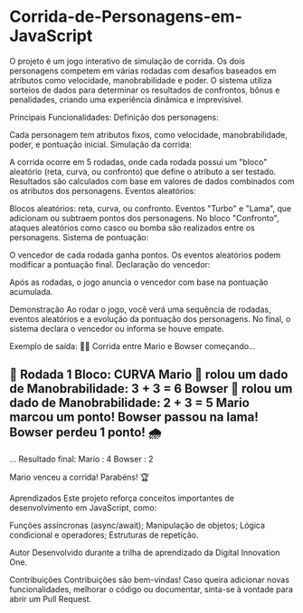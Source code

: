 # Corrida-de-Personagens-em-JavaScript
O projeto é um jogo interativo de simulação de corrida. Os dois personagens competem em várias rodadas com desafios baseados em atributos como velocidade, manobrabilidade e poder. O sistema utiliza sorteios de dados para determinar os resultados de confrontos, bônus e penalidades, criando uma experiência dinâmica e imprevisível.


Principais Funcionalidades:
Definição dos personagens:


Cada personagem tem atributos fixos, como velocidade, manobrabilidade, poder, e pontuação inicial.
Simulação da corrida:


A corrida ocorre em 5 rodadas, onde cada rodada possui um "bloco" aleatório (reta, curva, ou confronto) que define o atributo a ser testado.
Resultados são calculados com base em valores de dados combinados com os atributos dos personagens.
Eventos aleatórios:


Blocos aleatórios: reta, curva, ou confronto.
Eventos "Turbo" e "Lama", que adicionam ou subtraem pontos dos personagens.
No bloco "Confronto", ataques aleatórios como casco ou bomba são realizados entre os personagens.
Sistema de pontuação:


O vencedor de cada rodada ganha pontos.
Os eventos aleatórios podem modificar a pontuação final.
Declaração do vencedor:

Após as rodadas, o jogo anuncia o vencedor com base na pontuação acumulada.


Demonstração
Ao rodar o jogo, você verá uma sequência de rodadas, eventos aleatórios e a evolução da pontuação dos personagens. No final, o sistema declara o vencedor ou informa se houve empate.

Exemplo de saída:
🏁🚨 Corrida entre Mario e Bowser começando...

🏁 Rodada 1
Bloco: CURVA
Mario 🎲 rolou um dado de Manobrabilidade: 3 + 3 = 6
Bowser 🎲 rolou um dado de Manobrabilidade: 2 + 3 = 5
Mario marcou um ponto!
Bowser passou na lama! Bowser perdeu 1 ponto! 🌧️
------------------------------
...
Resultado final:
Mario : 4
Bowser : 2

Mario venceu a corrida! Parabéns! 🏆


Aprendizados
Este projeto reforça conceitos importantes de desenvolvimento em JavaScript, como:

Funções assíncronas (async/await);
Manipulação de objetos;
Lógica condicional e operadores;
Estruturas de repetição.


Autor
Desenvolvido durante a trilha de aprendizado da Digital Innovation One.


Contribuições
Contribuições são bem-vindas! Caso queira adicionar novas funcionalidades, melhorar o código ou documentar, sinta-se à vontade para abrir um Pull Request.


